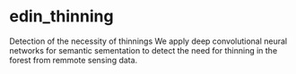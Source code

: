 # edin_thinning
Detection of the necessity of thinnings
We apply deep convolutional neural networks for semantic sementation to detect the need for thinning in the forest from remmote sensing data.
